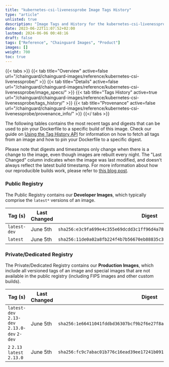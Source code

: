 ```yaml
---
title: "kubernetes-csi-livenessprobe Image Tags History"
type: "article"
unlisted: true
description: "Image Tags and History for the kubernetes-csi-livenessprobe Chainguard Image"
date: 2023-06-22T11:07:52+02:00
lastmod: 2024-06-06 00:48:16
draft: false
tags: ["Reference", "Chainguard Images", "Product"]
images: []
weight: 700
toc: true
---
```


{{< tabs >}}
{{< tab title="Overview" active=false url="/chainguard/chainguard-images/reference/kubernetes-csi-livenessprobe/" >}}
{{< tab title="Details" active=false url="/chainguard/chainguard-images/reference/kubernetes-csi-livenessprobe/image_specs/" >}}
{{< tab title="Tags History" active=true url="/chainguard/chainguard-images/reference/kubernetes-csi-livenessprobe/tags_history/" >}}
{{< tab title="Provenance" active=false url="/chainguard/chainguard-images/reference/kubernetes-csi-livenessprobe/provenance_info/" >}}
{{</ tabs >}}

The following tables contains the most recent tags and digests that can be used to pin your Dockerfile to a specific build of this image. Check our guide on [Using the Tag History API](/chainguard/chainguard-images/using-the-tag-history-api/) for information on how to fetch all tags from an image and how to pin your Dockerfile to a specific digest.

Please note that digests and timestamps only change when there is a change to the image, even though images are rebuilt every night. The "Last Changed" column indicates when the image was last modified, and doesn't always reflect the latest build timestamp. For more information about how our reproducible builds work, please refer to [this blog post](https://www.chainguard.dev/unchained/reproducing-chainguards-reproducible-image-builds).

### Public Registry
The Public Registry contains our **Developer Images**, which typically comprise the `latest*` versions of an image.

| Tag (s)       | Last Changed | Digest                                                                    |
|---------------|--------------|---------------------------------------------------------------------------|
|  `latest-dev` | June 5th     | `sha256:e3c9fa699e4c355e69dcdd3c1ff96d4a7854f17ba337eaadc43f26c37d8fefb4` |
|  `latest`     | June 5th     | `sha256:11de0a02a8fb224f4b7b56670eb88835c36b76d48fb1757f2695fb2b67a70bf6` |


### Private/Dedicated Registry
The Private/Dedicated Registry contains our **Production Images**, which include all versioned tags of an image and special images that are not available in the public registry (including FIPS images and other custom builds).

| Tag (s)                                       | Last Changed | Digest                                                                    |
|-----------------------------------------------|--------------|---------------------------------------------------------------------------|
|  `latest-dev` `2.13-dev` `2.13.0-dev` `2-dev` | June 5th     | `sha256:1e66411041fddbd36307bcf9b2f6e27f8a8701992ef2b3368266679d7deb4172` |
|  `2` `2.13` `latest` `2.13.0`                 | June 5th     | `sha256:fc9c7abac01b776c16ead39ee17241b091735d55c7b8616e340c658128ee06a2` |

